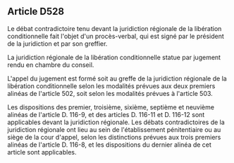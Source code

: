 Article D528
----
Le débat contradictoire tenu devant la juridiction régionale de la libération
conditionnelle fait l'objet d'un procès-verbal, qui est signé par le président
de la juridiction et par son greffier.

La juridiction régionale de la libération conditionnelle statue par jugement
rendu en chambre du conseil.

L'appel du jugement est formé soit au greffe de la juridiction régionale de la
libération conditionnelle selon les modalités prévues aux deux premiers alinéas
de l'article 502, soit selon les modalités prévues à l'article 503.

Les dispositions des premier, troisième, sixième, septième et neuvième alinéas
de l'article D. 116-9, et des articles D. 116-11 et D. 116-12 sont applicables
devant la juridiction régionale. Les débats contradictoires de la juridiction
régionale ont lieu au sein de l'établissement pénitentiaire ou au siège de la
cour d'appel, selon les distinctions prévues aux trois premiers alinéas de
l'article D. 116-8, et les dispositions du dernier alinéa de cet article sont
applicables.

